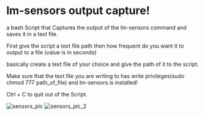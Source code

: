 # lm-sensors output capture!
a bash Script that Captures the output of the lm-sensors command and saves it in a text file.

First give the script a text file path then how frequent do you want it to output to a file (value is in seconds)

basically create a text file of your choice and give the path of it to the script.

Make sure that the text file you are writing to has write privileges(sudo chmod 777 path_of_file) and lm-sensors is installed! 

Ctrl + C to quit out of the Script.

![sensors_pic](https://raw.githubusercontent.com/stking68/lm-sensors-capture/main/sensors_pic.png)
![sensors_pic_2](https://raw.githubusercontent.com/stking68/lm-sensors-capture/main/sensors_pic_2.png)
